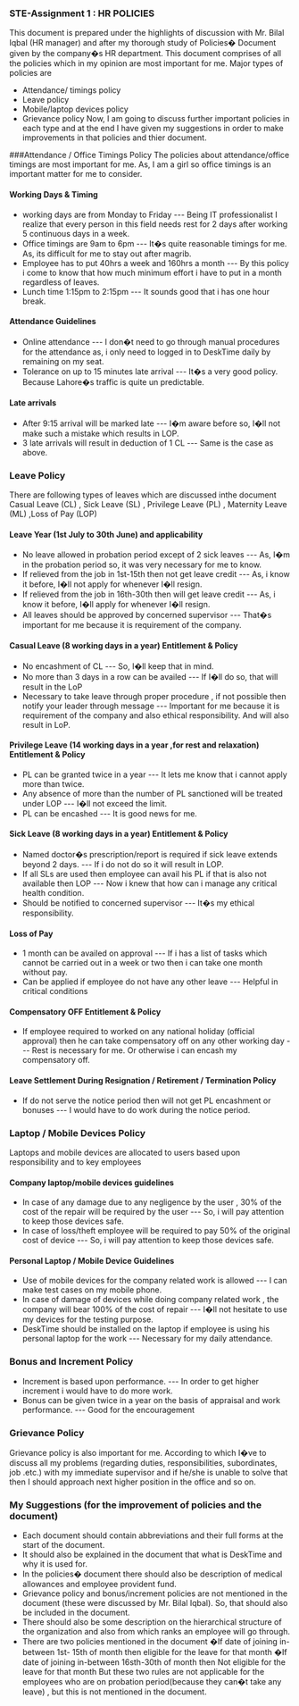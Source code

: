 
###    STE-Assignment 1 : HR POLICIES


This document is prepared under the highlights of discussion with Mr. Bilal Iqbal (HR manager) and after my thorough study of Policies� Document given by the company�s HR department.
This document comprises of all the policies which in my opinion are most important for me.
Major types of policies are 
*	Attendance/ timings policy
*	Leave policy
*	Mobile/laptop devices policy
*	Grievance policy 
Now, I am going to discuss further important policies in each type and at the end I have given my suggestions in order to make improvements in that policies and thier document.

###Attendance / Office Timings Policy
The policies about attendance/office timings are most important for me. As, I am a girl so office timings is an important matter for me to consider. 


#### Working Days & Timing                          
* working days are from Monday to Friday --- 
 Being IT professionalist I realize that every person in this field needs rest for 2 days after working 5 continuous days in a week.  
* Office timings are 9am  to 6pm ---
 It�s quite reasonable timings for me. As, its difficult for me to stay out after magrib.  
* Employee has to put 40hrs a week and 160hrs a month ---
 By this policy i come to know that how much minimum effort i have to put in a month regardless of leaves. 
* Lunch time 1:15pm to 2:15pm ---
 It sounds good that i has one hour break. 

#### Attendance Guidelines 
* Online attendance ---
 I don�t need to go through manual procedures for the attendance as, i only need to logged in to DeskTime daily by remaining on my seat. 
* Tolerance on up to 15 minutes late arrival ---
 It�s a very good policy. Because Lahore�s traffic is quite un predictable. 

#### Late arrivals 
* After 9:15 arrival will be marked late ---
 I�m aware before so, I�ll not make such a mistake which results in LOP. 
* 3 late arrivals will result in deduction of 1 CL ---
 Same is the case as above. 

### Leave Policy
There are following types of leaves which are discussed inthe document
Casual Leave (CL) , Sick Leave (SL) , Privilege Leave (PL) , Maternity Leave (ML) ,Loss of Pay (LOP)   

#### Leave Year (1st July to 30th June) and applicability 
* No leave allowed in probation period except of 2 sick leaves ---
 As, I�m in the probation period so, it was very necessary for me to know. 
* If relieved from the job in 1st-15th then not get leave credit ---
 As, i know it before, I�ll not apply for whenever I�ll resign. 
* If relieved from the job in 16th-30th then will get leave credit ---
 As, i know it before, I�ll apply for whenever I�ll resign. 
* All leaves should be approved by concerned supervisor ---
 That�s important for me because it is requirement of the company. 

#### Casual Leave (8 working days in a year) Entitlement & Policy 
* No encashment of CL ---
 So, I�ll keep that in mind. 
* No more than 3 days in a row can be availed ---
 If I�ll do so, that will result in the LoP 
* Necessary to take leave through proper procedure , if not possible then notify your leader through message ---
 Important for me because it is requirement of the company and also ethical responsibility. And will also result in LoP. 

#### Privilege Leave (14 working days in a year ,for rest and relaxation) Entitlement & Policy 
* PL can be granted twice in a year ---
 It lets me know that i cannot apply more than twice. 
* Any absence of more than the number of PL sanctioned will be treated under LOP ---
 I�ll not exceed the limit. 
* PL can be encashed ---
 It is good news for me. 

#### Sick Leave (8 working days in a year) Entitlement & Policy 
* Named doctor�s prescription/report is required if sick leave extends beyond 2 days. ---
 If i do not do so it will result in LOP. 
* If all SLs are used then employee can avail his PL if that is also not available then LOP ---
 Now i knew that how can i manage any critical health condition. 
* Should be notified to concerned supervisor ---
 It�s my ethical responsibility. 

#### Loss of Pay 
* 1 month can be availed on approval ---
 If i has a list of tasks which cannot be carried out in a week or two then i can take one month without pay.
* Can be applied if employee do not have any other leave ---
 Helpful in critical conditions 

#### Compensatory OFF Entitlement & Policy 
* If employee required to worked on any national holiday (official approval) then he can take compensatory off on any other working day ---
 Rest is necessary for me. Or otherwise i can encash my compensatory off.

#### Leave Settlement During Resignation / Retirement / Termination Policy 
* If do not serve the notice period then will not get  PL encashment or bonuses ---
 I would have to do work during the notice period.


### Laptop / Mobile Devices Policy
Laptops and mobile devices are allocated to users based upon responsibility and to key employees

#### Company laptop/mobile devices guidelines 
* In case of any damage due to any negligence by the user , 30% of the cost of the repair will be required by the user ---
 So, i will pay attention to keep those devices safe.
* In case of loss/theft employee will be required to pay  50% of the original cost of device ---
 So, i will pay attention to keep those devices safe. 

#### Personal Laptop / Mobile Device Guidelines 
* Use of mobile devices for the company related work is allowed ---
 I can make test  cases on my mobile phone.
* In case of damage of devices while doing company related work , the company will bear 100% of the cost of repair ---
 I�ll not hesitate to use my devices for the testing purpose. 
* DeskTime should be installed on the laptop if employee is using his personal laptop for the work ---
 Necessary for my daily attendance. 

 
### Bonus and Increment Policy
* Increment is based upon performance.	---
 In order to get higher increment i would have to do more work.
* Bonus can be given twice in a year on the basis of appraisal and work performance. ---
 Good for the encouragement 


### Grievance Policy
Grievance policy is also important for me. According to which I�ve to discuss all my problems (regarding duties, responsibilities, subordinates, job .etc.) with my immediate supervisor and if he/she is unable to solve that then I should approach next higher position in the office and so on. 


### My Suggestions (for the improvement of policies and the document)
*	Each document should contain abbreviations and their full forms at the start of the document.
*	It should also be explained in the document that what is DeskTime and why it is used for.
*	In the policies� document there should also be description of medical allowances and employee provident fund.
*	Grievance policy and bonus/increment policies are not mentioned in the document (these were discussed by Mr. Bilal Iqbal). So, that should also be included in the document.
*	There should also be some description on the hierarchical structure of the organization and also from which ranks an employee will go through.
*	There are two policies mentioned in the document 
	�If date of joining in-between 1st- 15th of month then eligible for the leave for that month
	�If date of joining in-between 16sth-30th of month then Not eligible for the leave for that month
	But these two rules are not applicable for the employees who are on probation period(because they can�t take any leave) , but this is not mentioned in the document.









